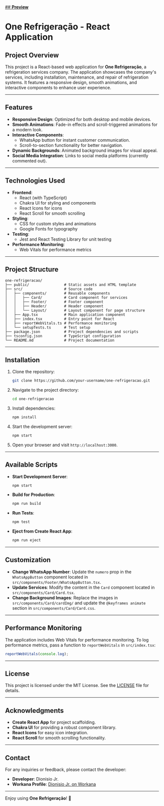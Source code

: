 [## **Preview**](one-refrigeracao.netlify.app)


# One Refrigeração - React Application

## **Project Overview**
This project is a React-based web application for **One Refrigeração**, a refrigeration services company. The application showcases the company's services, including installation, maintenance, and repair of refrigeration systems. It features a responsive design, smooth animations, and interactive components to enhance user experience.

---

## **Features**
- **Responsive Design**: Optimized for both desktop and mobile devices.
- **Smooth Animations**: Fade-in effects and scroll-triggered animations for a modern look.
- **Interactive Components**:
  - WhatsApp button for instant customer communication.
  - Scroll-to-section functionality for better navigation.
- **Dynamic Backgrounds**: Animated background images for visual appeal.
- **Social Media Integration**: Links to social media platforms (currently commented out).

---

## **Technologies Used**
- **Frontend**:
  - React (with TypeScript)
  - Chakra UI for styling and components
  - React Icons for icons
  - React Scroll for smooth scrolling
- **Styling**:
  - CSS for custom styles and animations
  - Google Fonts for typography
- **Testing**:
  - Jest and React Testing Library for unit testing
- **Performance Monitoring**:
  - Web Vitals for performance metrics

---

## **Project Structure**
```
one-refrigeracao/
├── public/                # Static assets and HTML template
├── src/                   # Source code
│   ├── components/        # Reusable components
│   │   ├── Card/          # Card component for services
│   │   ├── Footer/        # Footer component
│   │   ├── Header/        # Header component
│   │   └── Layout/        # Layout component for page structure
│   ├── App.tsx            # Main application component
│   ├── index.tsx          # Entry point for React
│   ├── reportWebVitals.ts # Performance monitoring
│   └── setupTests.ts      # Test setup
├── package.json           # Project dependencies and scripts
├── tsconfig.json          # TypeScript configuration
└── README.md              # Project documentation
```

---

## **Installation**
1. Clone the repository:
   ```bash
   git clone https://github.com/your-username/one-refrigeracao.git
   ```
2. Navigate to the project directory:
   ```bash
   cd one-refrigeracao
   ```
3. Install dependencies:
   ```bash
   npm install
   ```
4. Start the development server:
   ```bash
   npm start
   ```
5. Open your browser and visit `http://localhost:3000`.

---

## **Available Scripts**
- **Start Development Server**:
  ```bash
  npm start
  ```
- **Build for Production**:
  ```bash
  npm run build
  ```
- **Run Tests**:
  ```bash
  npm test
  ```
- **Eject from Create React App**:
  ```bash
  npm run eject
  ```

---

## **Customization**
- **Change WhatsApp Number**:
  Update the `numero` prop in the `WhatsAppButton` component located in `src/components/Footer/WhatsAppButton.tsx`.
- **Update Services**:
  Modify the content in the `Card` component located in `src/components/Card/Card.tsx`.
- **Change Background Images**:
  Replace the images in `src/components/Card/cardImg/` and update the `@keyframes animate` section in `src/components/Card/Card.css`.

---

## **Performance Monitoring**
The application includes Web Vitals for performance monitoring. To log performance metrics, pass a function to `reportWebVitals` in `src/index.tsx`:
```typescript
reportWebVitals(console.log);
```

---

## **License**
This project is licensed under the MIT License. See the [LICENSE](LICENSE) file for details.

---

## **Acknowledgments**
- **Create React App** for project scaffolding.
- **Chakra UI** for providing a robust component library.
- **React Icons** for easy icon integration.
- **React Scroll** for smooth scrolling functionality.

---

## **Contact**
For any inquiries or feedback, please contact the developer:
- **Developer**: Dionisio Jr.
- **Workana Profile**: [Dionisio Jr. on Workana](https://www.workana.com/freelancer/1c944ab88433a73d9ef59a489eb16ffc)

---

Enjoy using **One Refrigeração**! 🚀
